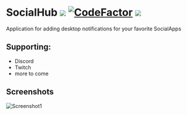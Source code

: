 SocialHub <a href="https://travis-ci.org/Nyasaki/SocialHub"><img src="https://travis-ci.org/Nyasaki/SocialHub.svg?branch=master"></a> <a href="https://www.codefactor.io/repository/github/nyasaki/socialhub"><img src="https://www.codefactor.io/repository/github/nyasaki/socialhub/badge" alt="CodeFactor" /></a> <a href="https://discord.gg/tNHHMux"><img src="https://img.shields.io/badge/Discord-Nyasaki-blue.svg"></a>
=========
Application for adding desktop notifications for your favorite SocialApps


Supporting:
-----------
- Discord
- Twitch
- more to come


Screenshots
-----------
![Screenshot1](https://i.imgur.com/pyAJqgN.png)
